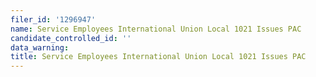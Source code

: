 ```yaml
---
filer_id: '1296947'
name: Service Employees International Union Local 1021 Issues PAC
candidate_controlled_id: ''
data_warning:
title: Service Employees International Union Local 1021 Issues PAC
---
```

